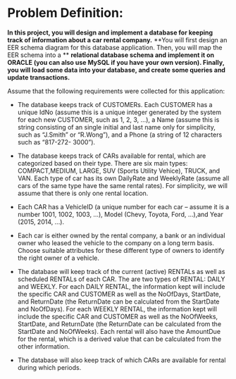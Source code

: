 Problem Definition:
==================
**In this project, you will design and implement a database for keeping track of information about a car rental company.**
**You will first design an EER schema diagram for this database application. Then, you will map the EER schema into a **
**relational database schema and implement it on ORACLE (you can also use MySQL if you have your own version). Finally,**
**you will load some data into your database, and create some queries and update transactions.**

Assume that the following requirements were collected for this application:
* The database keeps track of CUSTOMERs. Each CUSTOMER has a unique IdNo (assume this is a unique integer generated by 
the system for each new CUSTOMER, such as 1, 2, 3, …), a Name (assume this is string consisting of an single initial and 
last name only for simplicity, such as “J.Smith” or “R.Wong”), and a Phone (a string of 12 characters such as “817-272-
3000”).

* The database keeps track of CARs available for rental, which are categorized based on their type. There are six main 
types: COMPACT,MEDIUM, LARGE, SUV (Sports Utility Vehice), TRUCK, and VAN. Each type of car has its own DailyRate and 
WeeklyRate (assume all cars of the same type have the same rental rates). For simplicity, we will assume that there is 
only one rental location.

* Each CAR has a VehicleID (a unique number for each car – assume it is a number 1001, 1002, 1003, …), Model (Chevy,
Toyota, Ford, …),and Year (2015, 2014, …).

* Each car is either owned by the rental company, a bank or an individual owner who leased the vehicle to the company on
a long term basis. Choose suitable attributes for these different type of owners to identify the right owner of a vehicle. 

* The database will keep track of the current (active) RENTALs as well as scheduled RENTALs of each CAR. The are two types 
of RENTAL: DAILY and WEEKLY. For each DAILY RENTAL, the information kept will include the specific CAR and CUSTOMER as well 
as the NoOfDays, StartDate, and ReturnDate (the ReturnDate can be calculated from the StartDate and NoOfDays). For each WEEKLY 
RENTAL, the information kept will include the specific CAR and CUSTOMER as well as the NoOfWeeks, StartDate, and ReturnDate (the 
ReturnDate can be calculated from the StartDate and NoOfWeeks). Each rental will also have the AmountDue for the rental, which is 
a derived value that can be calculated from the other information.

* The database will also keep track of which CARs are available for rental during which periods.